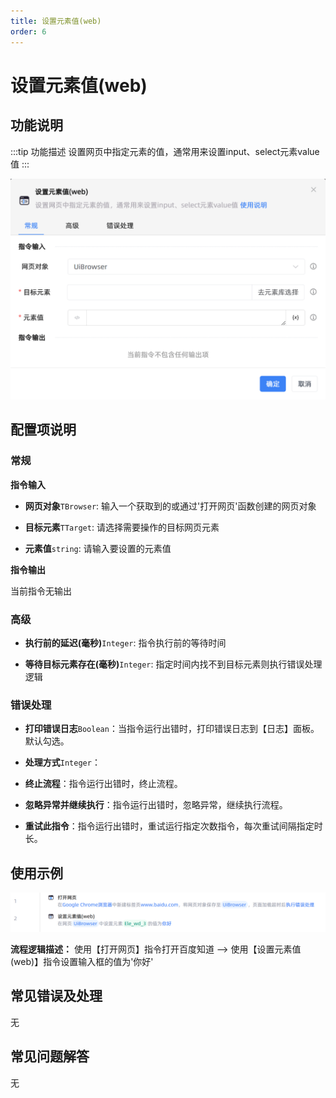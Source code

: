 ```yaml
---
title: 设置元素值(web)
order: 6
---
```


# 设置元素值(web)

## 功能说明

:::tip 功能描述
设置网页中指定元素的值，通常用来设置input、select元素value值
:::

![设置元素值(web)](../../../assets/设置元素值(web)_command.png)

## 配置项说明

### 常规

**指令输入**

- **网页对象**`TBrowser`: 输入一个获取到的或通过'打开网页'函数创建的网页对象

- **目标元素**`TTarget`: 请选择需要操作的目标网页元素

- **元素值**`string`: 请输入要设置的元素值


**指令输出**

当前指令无输出

### 高级

- **执行前的延迟(毫秒)**`Integer`: 指令执行前的等待时间

- **等待目标元素存在(毫秒)**`Integer`: 指定时间内找不到目标元素则执行错误处理逻辑

### 错误处理

- **打印错误日志**`Boolean`：当指令运行出错时，打印错误日志到【日志】面板。默认勾选。

- **处理方式**`Integer`：

 - **终止流程**：指令运行出错时，终止流程。

 - **忽略异常并继续执行**：指令运行出错时，忽略异常，继续执行流程。

 - **重试此指令**：指令运行出错时，重试运行指定次数指令，每次重试间隔指定时长。

## 使用示例

![设置元素值(web)](../../../assets/设置元素值(web)_demo.png)

**流程逻辑描述：** 使用【打开网页】指令打开百度知道 --> 使用【设置元素值(web)】指令设置输入框的值为'你好'

## 常见错误及处理

无

## 常见问题解答

无

